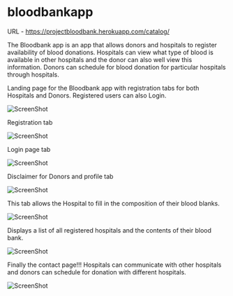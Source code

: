 # bloodbankapp

URL - https://projectbloodbank.herokuapp.com/catalog/

The Bloodbank app is an app that allows donors and hospitals to register availability of blood donations.
Hospitals can view what type of blood is available in other hospitals and the donor can also well view this information.
Donors can schedule for blood donation for particular hospitals through hospitals.



Landing page for the Bloodbank app with registration tabs for both Hospitals and Donors. Registered users can also Login.
 
![ScreenShot](https://raw.github.com/emmakamau/bloodbankapp/master/Screenshots/Homepage.jpg)
 
Registration tab
 
![ScreenShot](https://raw.github.com/emmakamau/bloodbankapp/master/Screenshots/Registration.jpg)
 
Login page tab
 
![ScreenShot](https://raw.github.com/emmakamau/bloodbankapp/master/Screenshots/Loginpg.jpg)
 
Disclaimer for Donors and profile tab
 
![ScreenShot](https://raw.github.com/emmakamau/bloodbankapp/master/Screenshots/Donorprofile.jpg)
 
This tab allows the Hospital to fill in the composition of their blood blanks.
 
![ScreenShot](https://raw.github.com/emmakamau/bloodbankapp/master/Screenshots/Hospitalprofile.jpg)
  
Displays a list of all registered hospitals and the contents of their blood bank.
 
![ScreenShot](https://raw.github.com/emmakamau/bloodbankapp/master/Screenshots/Hospitallist.jpg)
 
Finally the contact page!!! 
Hospitals can communicate with other hospitals and donors can schedule for donation with different hospitals.
 
![ScreenShot](https://raw.github.com/emmakamau/bloodbankapp/master/Screenshots/Contactpg.jpg)
 

 
 
 
 
 
 
 
 
 
 

